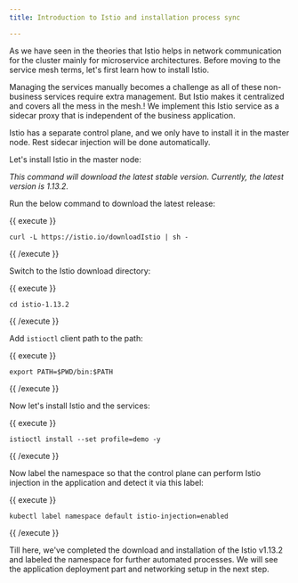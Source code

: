 ```yaml
---
title: Introduction to Istio and installation process sync

---
```

<!--Installation of Istio in the cluster-->

As we have seen in the theories that Istio helps in network communication for the cluster mainly for microservice architectures. Before moving to the service mesh terms, let's first learn how to install Istio.

Managing the services manually becomes a challenge as all of these non-business services require extra management. But Istio makes it centralized and covers all the mess in the mesh.! We implement this Istio service as a sidecar proxy that is independent of the business application.

Istio has a separate control plane, and we only have to install it in the master node. Rest sidecar injection will be done automatically.

Let's install Istio in the master node:

*This command will download the latest stable version. Currently, the latest version is 1.13.2.* 

Run the below command to download the latest release:

{{ execute }}
```
curl -L https://istio.io/downloadIstio | sh -
```
{{ /execute }}

Switch to the Istio download directory:

{{ execute }}
```
cd istio-1.13.2
```
{{ /execute }}

Add `istioctl` client path to the path:

{{ execute }}
```
export PATH=$PWD/bin:$PATH
```
{{ /execute }}

Now let's install Istio and the services:

{{ execute }}
```
istioctl install --set profile=demo -y
```
{{ /execute }}

Now label the namespace so that the control plane can perform Istio injection in the application and detect it via this label:

{{ execute }}
```
kubectl label namespace default istio-injection=enabled
```
{{ /execute }}

Till here, we've completed the download and installation of the Istio v1.13.2 and labeled the namespace for further automated processes. We will see the application deployment part and networking setup in the next step.
